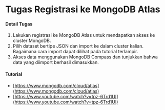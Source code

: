 # Tugas Registrasi ke MongoDB Atlas

#### Detail Tugas
1. Lakukan registrasi ke MongoDB Atlas untuk mendapatkan akses ke cluster MongoDB.
2. Pilih dataset bertipe JSON dan import ke dalam cluster kalian. Bagaimana cara import dapat dilihat pada tutorial terlampir.
3. Akses data menggunakan MongoDB Compass dan tunjukkan bahwa data yang diimport berhasil dimasukkan.

#### Tutorial
- [https://www.mongodb.com/cloud/atlas](https://www.mongodb.com/cloud/atlas)
- [https://www.youtube.com/watch?v=tpz-6Trd1UI](https://www.youtube.com/watch?v=tpz-6Trd1UI)
